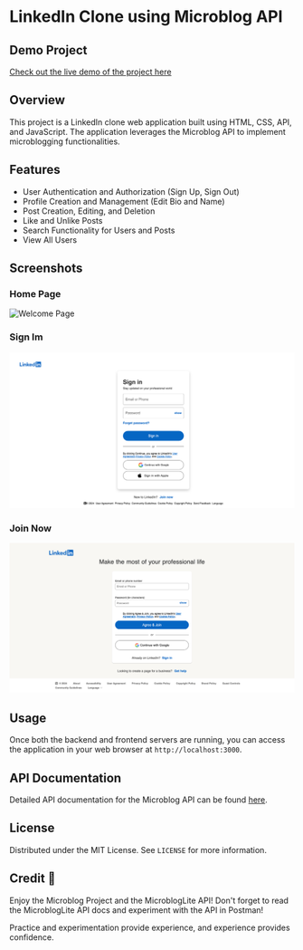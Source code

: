 # LinkedIn Clone using Microblog API

## Demo Project

[Check out the live demo of the project here](https://github.com/aaungdev/microblog-linkedin-clone)

## Overview

This project is a LinkedIn clone web application built using HTML, CSS, API, and JavaScript. The application leverages the Microblog API to implement microblogging functionalities.

## Features

- User Authentication and Authorization (Sign Up, Sign Out)
- Profile Creation and Management (Edit Bio and Name)
- Post Creation, Editing, and Deletion
- Like and Unlike Posts
- Search Functionality for Users and Posts
- View All Users

## Screenshots

### Home Page

![Welcome Page](screenshots/welcome.png)

### Sign Im

![Sign In](screenshots/sign-in.png)

### Join Now

![Login](screenshots/join-now.png)

## Usage

Once both the backend and frontend servers are running, you can access the application in your web browser at `http://localhost:3000`.

## API Documentation

Detailed API documentation for the Microblog API can be found [here](link-to-api-documentation).

## License

Distributed under the MIT License. See `LICENSE` for more information.

## Credit 📜

Enjoy the Microblog Project and the MicroblogLite API! Don't forget to read the MicroblogLite API docs and experiment with the API in Postman!

Practice and experimentation provide experience, and experience provides confidence.
